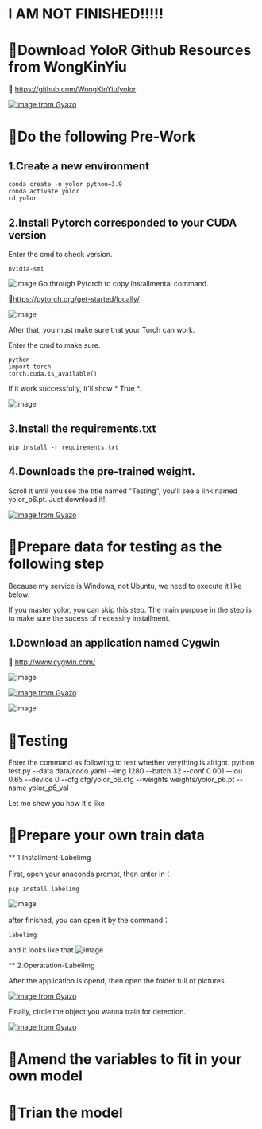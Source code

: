 I AM NOT FINISHED!!!!!
====

🔱Download YoloR Github Resources from WongKinYiu
====
🔗 https://github.com/WongKinYiu/yolor

[![Image from Gyazo](https://i.gyazo.com/9e069863952e4fbfb3427975592ae27e.gif)](https://gyazo.com/9e069863952e4fbfb3427975592ae27e)

🔱Do the following Pre-Work
====
## 1.Create a new environment

    conda create -n yolor python=3.9
    conda activate yolor
    cd yolor

## 2.Install Pytorch corresponded to your CUDA version

Enter the cmd to check version.

    nvidia-smi


![image](https://user-images.githubusercontent.com/46515944/184838709-c15d6adb-9829-4ff5-90ef-638a726b29f0.png)
Go through Pytorch to copy installmental command.

🔗https://pytorch.org/get-started/locally/

![image](https://user-images.githubusercontent.com/46515944/184838764-692471ae-0826-4822-9c15-dca76d9e8c6c.png)

After that, you must make sure that your Torch can work.

Enter the cmd to make sure.

    python
    import torch
    torch.cuda.is_available() 
    
If it work successfully, it'll show * True *.

![image](https://user-images.githubusercontent.com/46515944/184838899-23ed741a-6823-4ebf-9356-4457b170a53f.png)

## 3.Install the requirements.txt

    pip install -r requirements.txt

## 4.Downloads the pre-trained weight.

Scroll it until you see the title named "Testing", you'll see a link named yolor_p6.pt. Just download it!!

[![Image from Gyazo](https://i.gyazo.com/039fc4f3b616ec5c74ff7215a67fcdbc.gif)](https://gyazo.com/039fc4f3b616ec5c74ff7215a67fcdbc)

🔱Prepare data for testing as the following step
====
Because my service is Windows, not Ubuntu, we need to execute it like below.

If you master yolor, you can skip this step. The main purpose in the step is to make sure the sucess of necessiry installment.

## 1.Download an application named Cygwin

🔗 http://www.cygwin.com/

![image](https://user-images.githubusercontent.com/46515944/184843282-f1c646eb-be61-4585-ab8a-28f94747c8e4.png)

[![Image from Gyazo](https://i.gyazo.com/cf94d41e0aa2b41595b5f56af632b6c5.gif)](https://gyazo.com/cf94d41e0aa2b41595b5f56af632b6c5)

![image](https://user-images.githubusercontent.com/46515944/184843405-7398b87f-debd-4613-8067-e0d708c1c0c0.png)




🔱Testing 
====
Enter the command as following to test whether verything is alright.
        python test.py --data data/coco.yaml --img 1280 --batch 32 --conf 0.001 --iou 0.65 --device 0 --cfg cfg/yolor_p6.cfg --weights weights/yolor_p6.pt --name yolor_p6_val

Let me show you how it's like



🔱Prepare your own train data
====
** 1.Installment-Labelimg

First, open your anaconda prompt, then enter in：

    pip install labelimg
    
![image](https://user-images.githubusercontent.com/46515944/178677962-db8a83df-c66d-413c-a70c-2d169ecb1bff.png)

after finished, you can open it by the command：

    labelimg
    
and it looks like that
![image](https://user-images.githubusercontent.com/46515944/178678038-ef99ca39-8ba9-49a5-a825-c3a2260d7bb0.png)

** 2.Operatation-Labelimg

After the application is opend, then open the folder full of pictures.

[![Image from Gyazo](https://i.gyazo.com/ea4752782ba9b9ae41eeb2ac5aa7e3fc.gif)](https://gyazo.com/ea4752782ba9b9ae41eeb2ac5aa7e3fc)

Finally, circle the object you wanna train for detection.

[![Image from Gyazo](https://i.gyazo.com/885b36baa528329e9fca6a32e6234a7c.gif)](https://gyazo.com/885b36baa528329e9fca6a32e6234a7c)

🔱Amend the variables to fit in  your own model
====


🔱Trian the model
====

